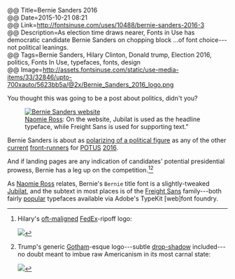 @@ Title=Bernie Sanders 2016  
@@ Date=2015-10-21 08:21  
@@ Link=http://fontsinuse.com/uses/10488/bernie-sanders-2016-3  
@@ Description=As election time draws nearer, Fonts in Use has democratic candidate Bernie Sanders on chopping block ...of font choice---not political leanings.  
@@ Tags=Bernie Sanders, Hilary Clinton, Donald trump, Election 2016, politics, Fonts In Use, typefaces, fonts, design  
@@ Image=http://assets.fontsinuse.com/static/use-media-items/33/32846/upto-700xauto/5623bb5a/@2x/Bernie_Sanders_2016_logo.png  

<div class="topstory">

You thought this was going to be a post about politics, didn't you?

</div>

<figure>
	<a class="nohover" href="http://fontsinuse.com/uses/10488/bernie-sanders-2016-3">
		<img src="http://assets.fontsinuse.com/static/use-media-items/33/32845/upto-700xauto/5623bb5a/@2x/Screen-Shot-2015-10-16-at-3-51-12-PM.png" alt="Bernie Sanders website">
	</a>
	<figcaption><a href="http://fontsinuse.com/contributors/6317/naomie">Naomie Ross</a>: 
	On the website, Jubilat is used as the headline typeface, while Freight Sans is used for supporting text."</figcaption>
</figure>

Bernie Sanders is about as [polarizing of a political figure][youtube] as any of the other [current][hillaryclinton] [front-runners][donaldjtrump] for [POTUS][twitter] [2016][wikipedia].

And if landing pages are any indication of candidates' potential presidential prowess, Bernie has a leg up on the competition.[^oh_hil][^oh_don]

As [Naomie Ross][fontsinuse] relates, Bernie's `Bernie` title font is a slightly-tweaked [Jubilat][typekit], and the subtext in most places is of the [Freight Sans][typekit 2] family---both fairly [popular][stratechery] typefaces available via Adobe's TypeKit [web]font foundry.

[^oh_hil]: Hilary's [oft-maligned][slate] [FedEx][theoveranalyzed]-ripoff logo:

	![][d]
[^oh_don]: Trump's generic [Gotham][typography]-esque logo---subtle [drop-shadow][wikipedia 2] included---no doubt meant to imbue raw Americanism in its most carnal state:

	![][d 2]

[d]: http://d.pr/i/f0f+
[d 2]: http://d.pr/i/16bFo+
[donaldjtrump]: https://www.donaldjtrump.com
[fontsinuse]: http://fontsinuse.com/contributors/6317/naomie
[hillaryclinton]: https://www.hillaryclinton.com
[slate]: http://www.slate.com/blogs/the_slatest/2015/04/12/hillary_clinton_2016_campaign_logo_gets_mixed_reaction_on_twitter.html
[stratechery]: https://stratechery.com
[theoveranalyzed]: http://www.theoveranalyzed.net/2015/2/2/vintage-logos
[twitter]: https://twitter.com/POTUS
[typekit]: https://typekit.com/fonts/jubilat
[typekit 2]: https://typekit.com/fonts/freight-sans-pro
[typography]: http://www.typography.com/fonts/gotham/overview/
[wikipedia]: https://en.wikipedia.org/wiki/POTUS
[wikipedia 2]: https://en.wikipedia.org/wiki/Drop_shadow
[youtube]: http://www.youtube.com/watch?v=S5vOKKMipSA